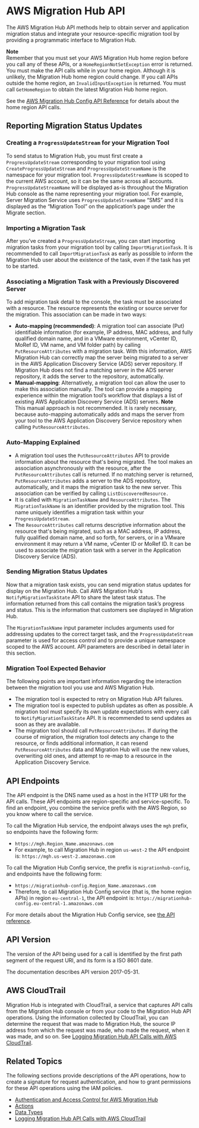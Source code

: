 # AWS Migration Hub API<a name="api-reference"></a>

The AWS Migration Hub API methods help to obtain server and application migration status and integrate your resource\-specific migration tool by providing a programmatic interface to Migration Hub\.

**Note**  
Remember that you must set your AWS Migration Hub home region before you call any of these APIs, or a `HomeRegionNotSetException` error is returned\.
 You must make the API calls while in your home region\.
Although it is unlikely, the Migration Hub home region could change\. If you call APIs outside the home region, an `InvalidInputException` is returned\.
You must call `GetHomeRegion` to obtain the latest Migration Hub home region\.

See the [AWS Migration Hub Config API Reference](https://docs.aws.amazon.com/migrationhub-home-region/latest/APIReference/Welcome.html) for details about the home region API calls\.

## Reporting Migration Status Updates<a name="api-reference-workflow"></a>

### Creating a `ProgressUpdateStream` for your Migration Tool<a name="api-reference-create-pus-for-tool"></a>

To send status to Migration Hub, you must first create a `ProgressUpdateStream` corresponding to your migration tool using `CreateProgressUpdateStream` and `ProgressUpdateStreamName` is the namespace for your migration tool\. `ProgressUpdateStreamName` is scoped to the current AWS account, so it can be the same across all accounts\. `ProgressUpdateStreamName` will be displayed as\-is throughout the Migration Hub console as the name representing your migration tool\. For example, Server Migration Service uses `ProgressUpdateStreamName` “SMS” and it is displayed as the “Migration Tool” on the application’s page under the Migrate section\.

### Importing a Migration Task<a name="api-reference-import-migration-task"></a>

After you’ve created a `ProgressUpdateStream`, you can start importing migration tasks from your migration tool by calling `ImportMigrationTask`\. It is recommended to call `ImportMigrationTask` as early as possible to inform the Migration Hub user about the existence of the task, even if the task has yet to be started\.

### Associating a Migration Task with a Previously Discovered Server<a name="api-reference-associate_task"></a>

To add migration task detail to the console, the task must be associated with a resource\. The resource represents the existing or source server for the migration\.   This association can be made in two ways:
+ **Auto\-mapping \(recommended\)**: A migration tool can associate \(Put\) identifiable information \(for example, IP address, MAC address, and fully qualified domain name, and in a VMware environment, vCenter ID, MoRef ID, VM name, and VM folder path\) by calling `PutResourceAttributes` with a migration task\. With this information, AWS Migration Hub can correctly map the server being migrated to a server in the AWS Application Discovery Service \(ADS\) server repository\. If Migration Hub does not find a matching server in the ADS server repository, it adds the server to the repository, automatically\.
+ **Manual\-mapping**: Alternatively, a migration tool can allow the user to make this association manually\. The tool can provide a mapping experience within the migration tool’s workflow that displays a list of existing AWS Application Discovery Service \(ADS\) servers\.
**Note**  
This manual approach is not recommended\. It is rarely necessary, because auto\-mapping automatically adds and maps the server from your tool to the AWS Application Discovery Service repository when calling `PutResourceAttributes`\.

### Auto\-Mapping Explained<a name="api-reference-automatch"></a>
+ A migration tool uses the `PutResourceAttributes` API to provide information about the resource that's being migrated\. The tool makes an association asynchronously with the resource, after the `PutResourceAttributes` call is returned\. If no matching server is returned, `PutResourceAttributes` adds a server to the ADS repository, automatically, and it maps the migration task to the new server\.  This association can be verified by calling `ListDiscoveredResource.` 
+ It is called with `MigrationTaskName` and `ResourceAttributes`\. The `MigrationTaskName` is an identifier provided by the migration tool\. This name uniquely identifies a migration task within your `ProgressUpdateStream`\.
+ The `ResourceAttributes` call returns descriptive information about the resource that's being migrated, such as a MAC address, IP address, fully qualified domain name, and so forth, for servers, or in a VMware environment it may return a VM name, vCenter ID or MoRef ID\. It can be used to associate the migration task with a server in the Application Discovery Service \(ADS\)\.

### Sending Migration Status Updates<a name="api-reference-send-updates"></a>

Now that a migration task exists, you can send migration status updates for display on the Migration Hub\. Call AWS Migration Hub's `NotifyMigrationTaskState` API to share the latest task status\.  The information returned from this call contains the migration task’s progress and status\. This is the information that customers see displayed in Migration Hub\.

The `MigrationTaskName` input parameter includes arguments used for addressing updates to the correct target task, and the `ProgressUpdateStream` parameter is used for access control and to provide a unique namespace scoped to the AWS account\. API parameters are described in detail later in this section\.

### Migration Tool Expected Behavior<a name="api-reference-expected-behaviour"></a>

The following points are important information regarding the interaction between the migration tool you use and AWS Migration Hub\.
+ The migration tool is expected to retry on Migration Hub API failures\.
+ The migration tool is expected to publish updates as often as possible\.  A migration tool must specify its own update expectations with every call to  `NotifyMigrationTaskState` API\. It is recommended to send updates as soon as they are available\.
+ The migration tool should call `PutResourceAttributes`\. If during the course of migration, the migration tool detects any change to the resource, or finds additional information, it can resend `PutResourceAttributes` data and Migration Hub will use the new values, overwriting old ones, and attempt to re\-map to a resource in the Application Discovery Service\.

## API Endpoints<a name="api-reference-endpoint"></a>

The API endpoint is the DNS name used as a host in the HTTP URI for the API calls\. These API endpoints are region\-specific and service\-specific\. To find an endpoint, you combine the service prefix with the AWS Region, so you know where to call the service\.

To call the Migration Hub service, the endpoint always uses the `mgh` prefix, so endpoints have the following form:
+ `https://mgh.Region_Name.amazonaws.com`
+ For example, to call Migration Hub in region `us-west-2` the API endpoint is: `https://mgh.us-west-2.amazonaws.com`

To call the Migration Hub Config service, the prefix is `migrationhub-config`, and endpoints have the following form:
+ `https://migrationhub-config.Region_Name.amazonaws.com`
+ Therefore, to call Migration Hub Config service \(that is, the home region APIs\) in region `eu-central-1`, the API endpoint is: `https://migrationhub-config.eu-central-1.amazonaws.com`

For more details about the Migration Hub Config service, see [the API reference](https://docs.aws.amazon.com/migrationhub-home-region/latest/APIReference/Welcome.html)\.

## API Version<a name="api-reference-version"></a>

The version of the API being used for a call is identified by the first path segment of the request URI, and its form is a ISO 8601 date\.

The documentation describes API version 2017\-05\-31\.

## AWS CloudTrail<a name="api-cloudtrail-logging"></a>

Migration Hub is integrated with CloudTrail, a service that captures API calls from the Migration Hub console or from your code to the Migration Hub API operations\. Using the information collected by CloudTrail, you can determine the request that was made to Migration Hub, the source IP address from which the request was made, who made the request, when it was made, and so on\. See [Logging Migration Hub API Calls with AWS CloudTrail](logging-using-cloudtrail.md)\.

## Related Topics<a name="api-reference-related-topics"></a>

The following sections provide descriptions of the API operations, how to create a signature for request authentication, and how to grant permissions for these API operations using the IAM policies\.
+  [Authentication and Access Control for AWS Migration Hub](auth-and-access-control.md) 
+  [Actions](API_Operations.md) 
+  [Data Types](API_Types.md) 
+  [Logging Migration Hub API Calls with AWS CloudTrail](logging-using-cloudtrail.md) 